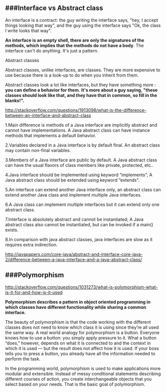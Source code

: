 ###Interface vs Abstract class
---
An interface is a contract: the guy writing the interface says, "hey, I accept things looking that way", and the guy using the interface says "Ok, the class I write looks that way".

**An interface is an empty shell, there are only the signatures of the methods, which implies that the methods do not have a body**. The interface can't do anything. It's just a pattern.


Abstract classes

Abstract classes, unlike interfaces, are classes. They are more expensive to use because there is a look-up to do when you inherit from them.

Abstract classes look a lot like interfaces, but they have something more : **you can define a behavior for them.** **It's more about a guy saying, "these classes should look like that, and they have that in common, so fill in the blanks!".**

http://stackoverflow.com/questions/1913098/what-is-the-difference-between-an-interface-and-abstract-class



1.Main difference is methods of a Java interface are implicitly abstract and cannot have implementations. A Java abstract class can have instance methods that implements a default behavior.

2.Variables declared in a Java interface is by default final. An abstract class may contain non-final variables.

3.Members of a Java interface are public by default. A Java abstract class can have the usual flavors of class members like private, protected, etc..

4.Java interface should be implemented using keyword “implements”; A Java abstract class should be extended using keyword “extends”.

5.An interface can extend another Java interface only, an abstract class can extend another Java class and implement multiple Java interfaces.

6.A Java class can implement multiple interfaces but it can extend only one abstract class.

7.Interface is absolutely abstract and cannot be instantiated; A Java abstract class also cannot be instantiated, but can be invoked if a main() exists.

8.In comparison with java abstract classes, java interfaces are slow as it requires extra indirection.

http://javapapers.com/core-java/abstract-and-interface-core-java-2/difference-between-a-java-interface-and-a-java-abstract-class/


###Polymorphism
---

http://stackoverflow.com/questions/1031273/what-is-polymorphism-what-is-it-for-and-how-is-it-used


**Polymorphism describes a pattern in object oriented programming in which classes have different functionality while sharing a common interface.**

The beauty of polymorphism is that the code working with the different classes does not need to know which class it is using since they’re all used the same way. A real world analogy for polymorphism is a button. Everyone knows how to use a button: you simply apply pressure to it. What a button “does,” however, depends on what it is connected to and the context in which it is used — but the result does not affect how it is used. If your boss tells you to press a button, you already have all the information needed to perform the task.

In the programming world, polymorphism is used to make applications more modular and extensible. Instead of messy conditional statements describing different courses of action, you create interchangeable objects that you select based on your needs. That is the basic goal of polymorphism.